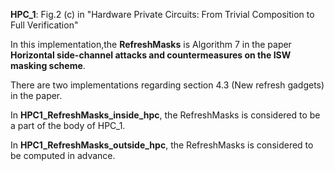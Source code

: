 
**HPC_1**: Fig.2 (c)  in "Hardware Private Circuits: From Trivial Composition to Full Verification"

In this implementation,the **RefreshMasks** is Algorithm 7 in the paper **Horizontal side-channel attacks and countermeasures on the ISW masking scheme**.

There are two implementations regarding section 4.3 (New refresh gadgets) in the paper. 


In **HPC1_RefreshMasks_inside_hpc**, the RefreshMasks is considered to be a part of the body of HPC_1. 


In **HPC1_RefreshMasks_outside_hpc**, the RefreshMasks is considered to be computed in advance.

